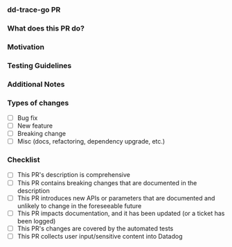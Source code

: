 <!--- Please remember to review the [contribution guidelines](https://github.com/DataDog/datadog-lambda-go/blob/main/CONTRIBUTING.md) if you have not yet done so._  --->

### dd-trace-go PR
<!---
[WARNING!] We have migrated this repo to https://github.com/DataDog/dd-trace-go/tree/main/contrib/aws/datadog-lambda-go. This current repo will be deprecated. If you are making some fixes. Make sure the corresponding PRs for dd-trace-go are created and linked here.
--->

### What does this PR do?

<!--- A brief description of the change being made with this pull request. --->

### Motivation

<!--- What inspired you to submit this pull request? --->

### Testing Guidelines

<!--- How did you test this pull request? --->

### Additional Notes

<!--- Anything else we should know when reviewing? --->

### Types of changes

- [ ] Bug fix
- [ ] New feature
- [ ] Breaking change
- [ ] Misc (docs, refactoring, dependency upgrade, etc.)

### Checklist

- [ ] This PR's description is comprehensive
- [ ] This PR contains breaking changes that are documented in the description
- [ ] This PR introduces new APIs or parameters that are documented and unlikely to change in the foreseeable future
- [ ] This PR impacts documentation, and it has been updated (or a ticket has been logged)
- [ ] This PR's changes are covered by the automated tests
- [ ] This PR collects user input/sensitive content into Datadog
